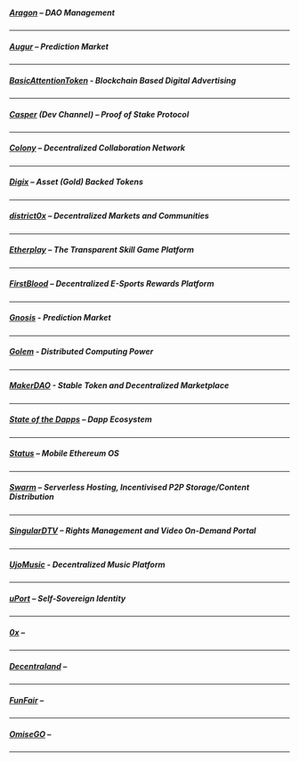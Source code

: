 ##### [Aragon](https://aragon.one/) – DAO Management


---
##### [Augur](https://augur.net/) – Prediction Market


---
##### [BasicAttentionToken](https://basicattentiontoken.org/) - Blockchain Based Digital Advertising


---  
##### [Casper](https://blog.ethereum.org/2015/08/01/introducing-casper-friendly-ghost/) (Dev Channel) – Proof of Stake Protocol

---
##### [Colony](https://colony.io/) – Decentralized Collaboration Network

---
##### [Digix](https://digix.io/) – Asset (Gold) Backed Tokens

---
##### [district0x](https://district0x.io/) – Decentralized Markets and Communities

---
##### [Etherplay](https://etherplay.io) – The Transparent Skill Game Platform


---
##### [FirstBlood](https://firstblood.io/) – Decentralized E-Sports Rewards Platform

---
##### [Gnosis](https://gnosis.pm/) - Prediction Market 


---  
##### [Golem](https://golem.network/) - Distributed Computing Power


---
##### [MakerDAO](https://makerdao.com/) - Stable Token and Decentralized Marketplace


---
##### [State of the Dapps](https://dapps.ethercasts.com/) – Dapp Ecosystem


---
##### [Status](https://status.im/) – Mobile Ethereum OS

---
##### [Swarm](http://swarm-gateways.net/bzz:/theswarm.eth/) – Serverless Hosting, Incentivised P2P Storage/Content Distribution


---
##### [SingularDTV](https://singulardtv.com/) – Rights Management and Video On-Demand Portal


---
##### [UjoMusic](https://ujomusic.com/) - Decentralized Music Platform


---  
##### [uPort](https://www.uport.me/) – Self-Sovereign Identity 

---
##### [0x](https://www..) – 

---
##### [Decentraland](https://www.) – 

---
##### [FunFair]() – 

---
##### [OmiseGO](https://www.) – 

---
